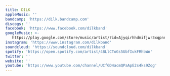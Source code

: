 ```yaml
---
title: DILK
appleMusic: ''
bandcamp: 'https://dilk.bandcamp.com'
discogs: ''
facebook: 'https://www.facebook.com/dilkband'
googleMusic: >-
   https://play.google.com/store/music/artist/?id=Ajyqirhhdmifjwr3xqpnnk3ik5m
instagram: 'https://www.instagram.com/dilkband'
soundcloud: 'https://soundcloud.com/dilkband'
spotify: 'https://open.spotify.com/artist/4BLlCToGs5UbfIukFRhbWn'
twitter: ''
website: ''
youtube: 'https://www.youtube.com/channel/UCfGD4acmQPaApE2s4ks9Zqg'
---
```

